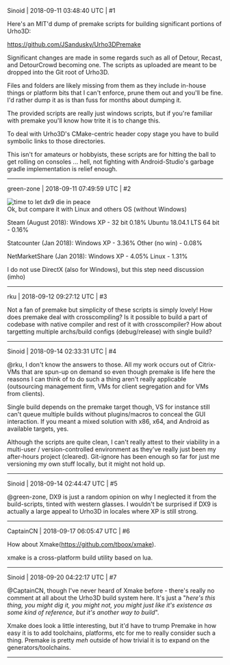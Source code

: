 Sinoid | 2018-09-11 03:48:40 UTC | #1

Here's an MIT'd dump of premake scripts for building significant portions of Urho3D:

https://github.com/JSandusky/Urho3DPremake

Significant changes are made in some regards such as all of Detour, Recast, and DetourCrowd becoming one. The scripts as uploaded are meant to be dropped into the Git root of Urho3D.

Files and folders are likely missing from them as they include in-house things or platform bits that I can't enforce, prune them out and you'll be fine. I'd rather dump it as is than fuss for months about dumping it.

The provided scripts are really just windows scripts, but if  you're familiar with premake you'll know how trite it is to change this.

To deal with Urho3D's CMake-centric header copy stage you have to build symbolic links to those directories.

This isn't for amateurs or hobbyists, these scripts are for hitting the ball to get rolling on consoles ... hell, not fighting with Android-Studio's garbage gradle implementation is relief enough.

-------------------------

green-zone | 2018-09-11 07:49:59 UTC | #2

<img src='//cdck-file-uploads-global.s3.dualstack.us-west-2.amazonaws.com/standard17/uploads/urho3d/original/2X/7/7e57b42da7514dd9857a1c3d49bf87e2719c1579.jpeg' alt="time to let dx9 die in peace"><br>
Ok, but compare it with Linux and others OS (without Windows)

Steam (August 2018):
Windows XP - 32 bit 0.18%
Ubuntu 18.04.1 LTS 64 bit - 0.16%

Statcounter (Jan 2018):
Windows XP - 3.36%
Other (no win) - 0.08%

NetMarketShare (Jan 2018):
Windows XP - 4.05%
Linux - 1.31%

I do not use DirectX (also for Windows), but this step need discussion (imho)

-------------------------

rku | 2018-09-12 09:27:12 UTC | #3

Not a fan of premake but simplicity of these scripts is simply lovely! How does premake deal with crosscompiling? Is it possible to build a part of codebase with native compiler and rest of it with crosscompiler? How about targetting multiple archs/build configs (debug/release) with single build?

-------------------------

Sinoid | 2018-09-14 02:33:31 UTC | #4

@rku, I don't know the answers to those. All my work occurs out of Citrix-VMs that are spun-up on demand so even though premake is life here the reasons I can think of to do such a thing aren't really applicable (outsourcing management firm, VMs for client segregation and for VMs from clients).

Single build depends on the premake target though, VS for instance still can't queue multiple builds without plugins/macros to conceal the GUI interaction. If you meant a mixed solution with x86, x64, and Android as available targets, yes.

Although the scripts are quite clean, I can't really attest to their viability in a multi-user / version-controlled environment as they've really just been my after-hours project (cleared). Git-ignore has been enough so far for just me versioning my own stuff locally, but it might not hold up.

-------------------------

Sinoid | 2018-09-14 02:44:47 UTC | #5

@green-zone, DX9 is just a random opinion on why I neglected it from the build-scripts, tinted with western glasses. I wouldn't be surprised if DX9 is actually a large appeal to Urho3D in locales where XP is still strong.

-------------------------

CaptainCN | 2018-09-17 06:05:47 UTC | #6

How about Xmake(https://github.com/tboox/xmake).

xmake is a cross-platform build utility based on lua.

-------------------------

Sinoid | 2018-09-20 04:22:17 UTC | #7

@CaptainCN, though I've never heard of Xmake before - there's really no comment at all about the Urho3D build system here. It's just a "*here's this thing, you might dig it, you might not, you might just like it's existence as some kind of reference, but it's another way to build*".

Xmake does look a little interesting, but it'd have to trump Premake in how easy it is to add toolchains, platforms, etc for me to really consider such a thing. Premake is pretty *meh* outside of how trivial it is to expand on the generators/toolchains.

-------------------------

